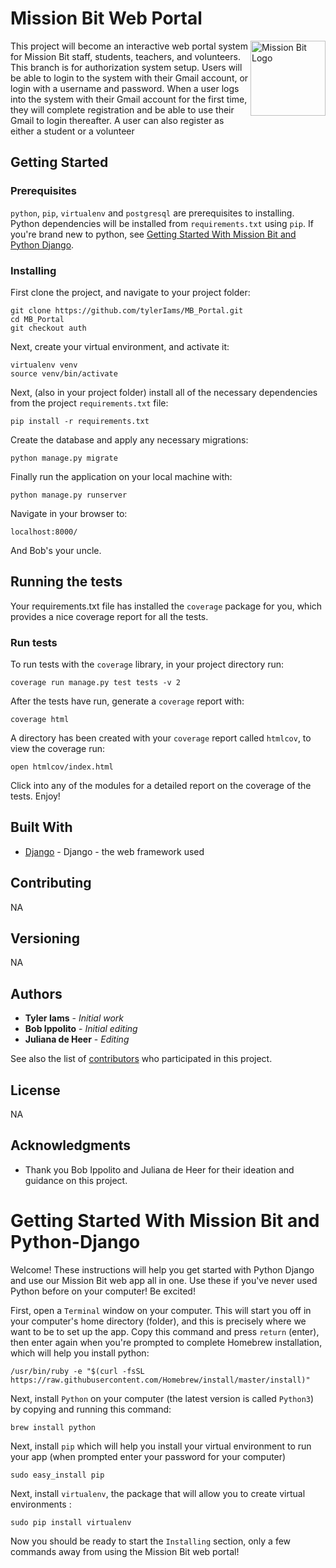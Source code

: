 # Mission Bit Web Portal

<img src="https://avatars3.githubusercontent.com/u/5872193?s=280&v=4" align="right"
     title="Mission Bit Logo" width="120" height="120">

This project will become an interactive web portal system for Mission Bit staff, students, teachers, and volunteers.  This branch is for authorization system setup.  Users will be able to login to the system with their Gmail account, or login with a username and password.  When a user logs into the system with their Gmail account for the first time, they will complete registration and be able to use their Gmail to login thereafter.  A user can also register as either a student or a volunteer

## Getting Started

### Prerequisites

`python`, `pip`, `virtualenv` and `postgresql` are prerequisites to installing. Python dependencies will be installed from `requirements.txt` using `pip`. If you're brand new to python, see [Getting Started With Mission Bit and Python Django](#getting-started-with-mission-bit-and-python-django).

### Installing

First clone the project, and navigate to your project folder:

```
git clone https://github.com/tylerIams/MB_Portal.git
cd MB_Portal
git checkout auth
```

Next, create your virtual environment, and activate it:

```
virtualenv venv
source venv/bin/activate
```

Next, (also in your project folder) install all of the necessary dependencies from the project `requirements.txt` file:

```
pip install -r requirements.txt
```

Create the database and apply any necessary migrations:

```
python manage.py migrate
```

Finally run the application on your local machine with:

```
python manage.py runserver
```

Navigate in your browser to:

```
localhost:8000/
```

And Bob's your uncle.

## Running the tests

Your requirements.txt file has installed the `coverage` package for you, which provides a nice coverage report for all the tests.

### Run tests

To run tests with the `coverage` library, in your project directory run:

```
coverage run manage.py test tests -v 2
```

After the tests have run, generate a `coverage` report with:

```
coverage html
```

A directory has been created with your `coverage` report called `htmlcov`, to view the coverage run:

```
open htmlcov/index.html
```

Click into any of the modules for a detailed report on the coverage of the tests.  Enjoy!

## Built With

* [Django](https://docs.djangoproject.com/en/2.2/) - Django - the web framework used

## Contributing

NA

## Versioning

NA

## Authors

* **Tyler Iams** - *Initial work*
* **Bob Ippolito** - *Initial editing*
* **Juliana de Heer** - *Editing*

See also the list of [contributors](https://github.com/tylerIams/MB_Portal/contributors) who participated in this project.

## License

NA

## Acknowledgments

* Thank you Bob Ippolito and Juliana de Heer for their ideation and guidance on this project.

# Getting Started With Mission Bit and Python-Django

Welcome!  These instructions will help you get started with Python Django and use our Mission Bit web app all in one.  Use these if you've never used Python before on your computer!  Be excited!

First, open a `Terminal` window on your computer.  This will start you off in your computer's home directory (folder), and this is precisely where we want to be to set up the app.  Copy this command and press `return` (enter), then enter again when you're prompted to complete Homebrew installation, which will help you install python:

```
/usr/bin/ruby -e "$(curl -fsSL https://raw.githubusercontent.com/Homebrew/install/master/install)"
```

Next, install `Python` on your computer (the latest version is called `Python3`) by copying and running this command:

```
brew install python
```

Next, install `pip` which will help you install your virtual environment to run your app (when prompted enter your password for your computer)

```
sudo easy_install pip
```

Next, install `virtualenv`, the package that will allow you to create virtual environments :

```
sudo pip install virtualenv
```

Now you should be ready to start the `Installing` section, only a few commands away from using the Mission Bit web portal!



